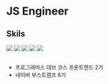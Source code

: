 # JS Engineer


## Skils

![](http://img.shields.io/badge/-Javscript-000000?style=flat&logo=javascript)
![](http://img.shields.io/badge/-React-000000?style=flat&logo=React)
![](http://img.shields.io/badge/-NextJS-000000?style=flat&logo=next.js)
![](http://img.shields.io/badge/-NodeJS-000000?style=flat&logo=Node.js)
![](http://img.shields.io/badge/-express-000000?style=flat&logo=express)


## 

- 프로그래머스 데브 코스 프론트엔드 2기
- 네이버 부스트캠프 6기
